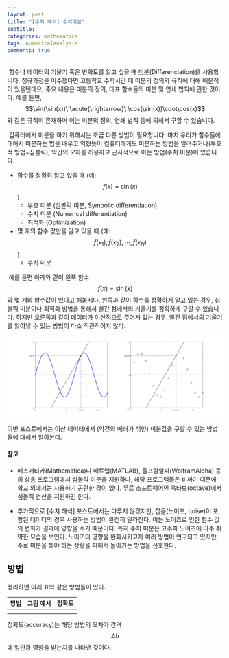 ```yaml
---
layout: post
title: "[수치 해석] 수치미분"
subtitle: 
categories: mathematics
tags: numericalanalysis
comments: true
---
```

​	함수나 데이터의 기울기 혹은 변화도를 알고 싶을 때 <u>미분</u>(Differenciation)을 사용합니다.  정규과정을 이수했다면 고등학교 수학시간 때 미분의 정의와 규칙에 대해 배운적이 있을텐데요,  주요 내용은 미분의 정의, 대표 함수들의 미분 및 연쇄 법칙에 관한 것이다.  예를 들면,  $$\sin(\sin(x))\  \acute{\rightarrow}\ \cos(\sin(x))\cdot\cos(x)$$ 와 같은 규칙이 존재하며 이는 미분의 정의, 연쇄 법칙 등에 의해서 구할 수 있습니다.

​	컴퓨터에서 미분을 하기 위해서는 조금 다른 방법이 필요합니다. 마치 우리가 함수들에 대해서 미분하는 법을 배우고 익혔듯이 컴퓨터에게도 미분하는 방법을 알려주거나(부호적 방법=심볼릭), 약간의 오차를 허용하고 근사적으로 아는 방법(수치 미분)이 있습니다.   

* 함수를 정확히 알고 있을 때  (예: $$f(x)=\sin(x)$$)
  * 부호 미분 (심볼릭 미분, Symbolic differentiation)  
  * 수치 미분  (Numerical differentiation)
  * 최적화 (Optimization)
* 몇 개의 함수 값만을 알고 있을 때   (예: $$f(x_1), f(x_2), \cdots, f(x_N)$$)
  * 수치 미분  



​	예를 들면 아래와 같이 왼쪽 함수 $$f(x)=\sin(x)$$와  몇 개의 함수값이 있다고 해봅시다. 왼쪽과 같이 함수를 정확하게 알고 있는 경우, 심볼릭 미분이나 최적화 방법을 통해서 빨간 점에서의 기울기를 정확하게 구할 수 있습니다. 하지만 오른쪽과 같이 데이터가 이산적으로 주어져 있는 경우, 빨간 점에서의 기울기를 알아낼 수 있는 방법이 다소 직관적이지 않다.

![numAna-2-2](../assets/img/2019-12-13-numericalAnalysis-2-1.png)

이번 포스트에서는 이산 데이터에서 (약간의 에러가 섞인) 미분값을 구할 수 있는 방법들에 대해서 알아본다.



#### 참고

* 매스매티카(Mathematica)나 매트랩(MATLAB), 울프람알파(WolframAlpha) 등의 상용 프로그램에서 심볼릭 미분을 지원하나, 해당 프로그램들은 비싸기 때문에 학교 외에서는 사용하기  곤란한 감이 있다. 무료 소프트웨어인 옥타브(octave)에서 심볼릭 연산을 지원하긴 한다.  

* 추가적으로 [수치 해석] 포스트에서는 다루지 않겠지만, 잡음(노이즈, noise)이 포함된 데이터의 경우 사용하는 방법이 완전히 달라진다. 이는 노이즈로 인한 함수 값의 변화가 결과에 영향을 주기 때문이다.  특히 수치 미분은 고주파 노이즈에 아주 취약한 모습을 보인다. 노이즈의 영향을 완화시키고자 여러 방법이 연구되고 있지만, 주로 미분을 해야 하는 상황을 피해서 돌아가는 방법을 선호한다.





## 방법

정리하면 아래 표와 같은 방법들이 있다.

| 방법 | 그림 예시 | 정확도 |
| ---- | --------- | ------ |
|      |           |        |
|      |           |        |



정확도(accuracy)는 해당 방법의 오차가 간격 $$\Delta h$$에 얼만큼 영향을 받는지를 나타낸 것이다. 





